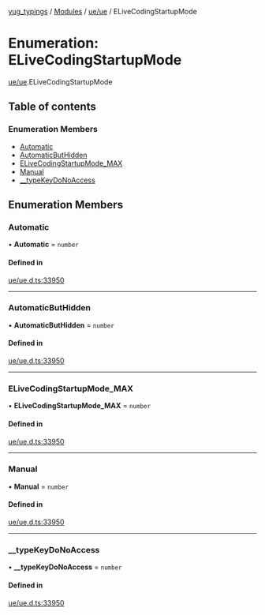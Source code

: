[yug_typings](../README.md) / [Modules](../modules.md) / [ue/ue](../modules/ue_ue.md) / ELiveCodingStartupMode

# Enumeration: ELiveCodingStartupMode

[ue/ue](../modules/ue_ue.md).ELiveCodingStartupMode

## Table of contents

### Enumeration Members

- [Automatic](ue_ue.ELiveCodingStartupMode.md#automatic)
- [AutomaticButHidden](ue_ue.ELiveCodingStartupMode.md#automaticbuthidden)
- [ELiveCodingStartupMode\_MAX](ue_ue.ELiveCodingStartupMode.md#elivecodingstartupmode_max)
- [Manual](ue_ue.ELiveCodingStartupMode.md#manual)
- [\_\_typeKeyDoNoAccess](ue_ue.ELiveCodingStartupMode.md#__typekeydonoaccess)

## Enumeration Members

### Automatic

• **Automatic** = `number`

#### Defined in

[ue/ue.d.ts:33950](https://github.com/YugMetaverse/yug_typings/blob/25cad34/ue/ue.d.ts#L33950)

___

### AutomaticButHidden

• **AutomaticButHidden** = `number`

#### Defined in

[ue/ue.d.ts:33950](https://github.com/YugMetaverse/yug_typings/blob/25cad34/ue/ue.d.ts#L33950)

___

### ELiveCodingStartupMode\_MAX

• **ELiveCodingStartupMode\_MAX** = `number`

#### Defined in

[ue/ue.d.ts:33950](https://github.com/YugMetaverse/yug_typings/blob/25cad34/ue/ue.d.ts#L33950)

___

### Manual

• **Manual** = `number`

#### Defined in

[ue/ue.d.ts:33950](https://github.com/YugMetaverse/yug_typings/blob/25cad34/ue/ue.d.ts#L33950)

___

### \_\_typeKeyDoNoAccess

• **\_\_typeKeyDoNoAccess** = `number`

#### Defined in

[ue/ue.d.ts:33950](https://github.com/YugMetaverse/yug_typings/blob/25cad34/ue/ue.d.ts#L33950)
